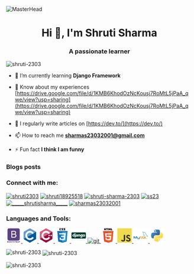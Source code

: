 ![MasterHead](https://i.ibb.co/zr4FTxJ/Purple-and-Pink-Organic-and-Handcrafted-Welcome-Message-Elementary-Back-to-School-Banner.jpg)

<h1 align="center">Hi 👋, I'm Shruti Sharma</h1>
<h3 align="center">A passionate learner</h3>

<p align="left"> <img src="https://komarev.com/ghpvc/?username=shruti-2303&label=Profile%20views&color=0e75b6&style=flat" alt="shruti-2303" /> </p>

- 🌱 I’m currently learning **Django Framework**

- 📄 Know about my experiences [https://drive.google.com/file/d/1KMB6KhodOzNcKousj7RoMtL5jPaA_qwe/view?usp=sharing](https://drive.google.com/file/d/1KMB6KhodOzNcKousj7RoMtL5jPaA_qwe/view?usp=sharing)

- 📝 I regularly write articles on [https://dev.to/](https://dev.to/)

- 📫 How to reach me **sharmas23032001@gmail.com**

- ⚡ Fun fact **I think I am funny**

### Blogs posts
<!-- BLOG-POST-LIST:START -->
<!-- BLOG-POST-LIST:END -->

<h3 align="left">Connect with me:</h3>
<p align="left">
<a href="https://dev.to/shruti2303" target="blank"><img align="center" src="https://cdn.jsdelivr.net/npm/simple-icons@3.0.1/icons/dev-dot-to.svg" alt="shruti2303" height="30" width="40" /></a>
<a href="https://twitter.com/shruti18925518" target="blank"><img align="center" src="https://raw.githubusercontent.com/rahuldkjain/github-profile-readme-generator/neutral-icons/src/images/icons/Social/twitter.svg" alt="shruti18925518" height="30" width="40" /></a>
<a href="https://linkedin.com/in/shruti-sharma-2303" target="blank"><img align="center" src="https://raw.githubusercontent.com/rahuldkjain/github-profile-readme-generator/neutral-icons/src/images/icons/Social/linked-in-alt.svg" alt="shruti-sharma-2303" height="30" width="40" /></a>
<a href="https://stackoverflow.com/users/ss23" target="blank"><img align="center" src="https://raw.githubusercontent.com/rahuldkjain/github-profile-readme-generator/neutral-icons/src/images/icons/Social/stack-overflow.svg" alt="ss23" height="30" width="40" /></a>
<a href="https://instagram.com/_____shrutisharma_____" target="blank"><img align="center" src="https://raw.githubusercontent.com/rahuldkjain/github-profile-readme-generator/neutral-icons/src/images/icons/Social/instagram.svg" alt="_____shrutisharma_____" height="30" width="40" /></a>
<a href="https://www.hackerrank.com/sharmas23032001" target="blank"><img align="center" src="https://raw.githubusercontent.com/rahuldkjain/github-profile-readme-generator/neutral-icons/src/images/icons/Social/hackerrank.svg" alt="sharmas23032001" height="30" width="40" /></a>
</p>

<h3 align="left">Languages and Tools:</h3>
<p align="left"> <a href="https://getbootstrap.com" target="_blank"> <img src="https://raw.githubusercontent.com/devicons/devicon/master/icons/bootstrap/bootstrap-plain-wordmark.svg" alt="bootstrap" width="40" height="40"/> </a> <a href="https://www.cprogramming.com/" target="_blank"> <img src="https://raw.githubusercontent.com/devicons/devicon/master/icons/c/c-original.svg" alt="c" width="40" height="40"/> </a> <a href="https://www.w3schools.com/cpp/" target="_blank"> <img src="https://raw.githubusercontent.com/devicons/devicon/master/icons/cplusplus/cplusplus-original.svg" alt="cplusplus" width="40" height="40"/> </a> <a href="https://www.w3schools.com/css/" target="_blank"> <img src="https://raw.githubusercontent.com/devicons/devicon/master/icons/css3/css3-original-wordmark.svg" alt="css3" width="40" height="40"/> </a> <a href="https://www.djangoproject.com/" target="_blank"> <img src="https://raw.githubusercontent.com/devicons/devicon/master/icons/django/django-original.svg" alt="django" width="40" height="40"/> </a> <a href="https://git-scm.com/" target="_blank"> <img src="https://www.vectorlogo.zone/logos/git-scm/git-scm-icon.svg" alt="git" width="40" height="40"/> </a> <a href="https://www.w3.org/html/" target="_blank"> <img src="https://raw.githubusercontent.com/devicons/devicon/master/icons/html5/html5-original-wordmark.svg" alt="html5" width="40" height="40"/> </a> <a href="https://developer.mozilla.org/en-US/docs/Web/JavaScript" target="_blank"> <img src="https://raw.githubusercontent.com/devicons/devicon/master/icons/javascript/javascript-original.svg" alt="javascript" width="40" height="40"/> </a> <a href="https://www.mysql.com/" target="_blank"> <img src="https://raw.githubusercontent.com/devicons/devicon/master/icons/mysql/mysql-original-wordmark.svg" alt="mysql" width="40" height="40"/> </a> <a href="https://www.python.org" target="_blank"> <img src="https://raw.githubusercontent.com/devicons/devicon/master/icons/python/python-original.svg" alt="python" width="40" height="40"/> </a> </p>

<p><img align="left" src="https://github-readme-stats.vercel.app/api/top-langs?username=shruti-2303&show_icons=true&locale=en&layout=compact" alt="shruti-2303" /></p>

<p>&nbsp;<img align="center" src="https://github-readme-stats.vercel.app/api?username=shruti-2303&show_icons=true&locale=en" alt="shruti-2303" /></p>

<p><img align="center" src="https://github-readme-streak-stats.herokuapp.com/?user=shruti-2303&" alt="shruti-2303" /></p>

